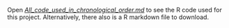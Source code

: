 Open [*All_code_used_in_chronological_order.md*](https://github.com/LaurentSmeets/Master-Thesis/blob/master/research%20archive%20code/code/All_code_used_in_chronological_order.md) to see the R code used for this project. Alternatively, there also is a R markdown file to download.

